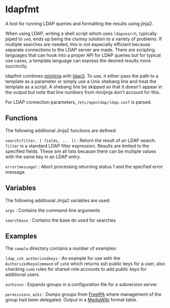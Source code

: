 # ldapfmt

A tool for running LDAP queries and formatting the results using jinja2.

When using LDAP, writing a shell script which uses `ldapsearch`, typically
piped to `sed`, ends up being the clumsy solution to a variety of problems. If
multiple searches are needed, this is not especially efficient because separate
connections to the LDAP server are made. There are scripting languages that can
hook into a proper API for LDAP queries but for typical use cases, a template
language can express the desired results more succinctly.

ldapfmt combines [minijinja](https://github.com/mitsuhiko/minijinja) with
[ldap3](https://github.com/inejge/ldap3). To use, it either pass the path to a
template as a parameter or simply use a Unix shebang line and treat the
template as a script. A shebang line be skipped so that it doesn't appear in
the output but note that line numbers from minijinja don't account for this.

For LDAP connection parameters, `/etc/openldap/ldap.conf` is parsed.

## Functions

The following additional Jinja2 functions are defined:

`search(filter, [ fields, ... ])`
: Return the result of an LDAP search. `filter` is a standard LDAP filter
expression. Results are limited to the specified fields. These are all lists
because there can be multiple values with the same key in an LDAP entry.

`error(message)`
: Abort processing returning status 1 and the specfied error message.

## Variables

The following additional Jinja2 variables are used:

`args`
: Contains the command-line arguments

`searchbase`
: Contains the base dn used for searches

## Examples

The `sample` directory contains a number of examples:

`ldap_ssh_authorizedkeys`
: An example for use with the `AuthorizedKeysCommand` of `sshd` which returns
ssh public keys for a user, also checking `sudo` rules for shared-role accounts
to add public keys for additional users.

`authzsvn`
: Expands groups in a configuration file for a subversion server.

`permissions_wiki`
: Dumps groups from [FreeIPA](https://www.freeipa.org/) where management of the
group had been delegated. Output in a [MediaWiki](https://www.mediawiki.org/)
format table.
